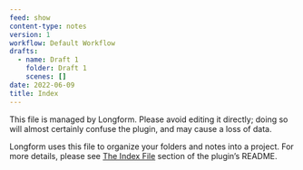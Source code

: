 ```yaml
---
feed: show
content-type: notes
version: 1
workflow: Default Workflow
drafts:
  - name: Draft 1
    folder: Draft 1
    scenes: []
date: 2022-06-09
title: Index
---
```


This file is managed by Longform. Please avoid editing it directly; doing so will almost certainly confuse the plugin, and may cause a loss of data.

Longform uses this file to organize your folders and notes into a project. For more details, please see [The Index File](https://github.com/kevboh/longform#the-index-file) section of the plugin’s README.
